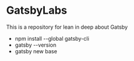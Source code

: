 # GatsbyLabs
This is a repository for lean in deep about Gatsby

* npm install --global gatsby-cli
* gatsby --version
* gatsby new base